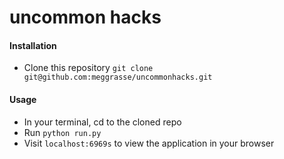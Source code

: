 # uncommon hacks


#### Installation
- Clone this repository ```git clone git@github.com:meggrasse/uncommonhacks.git```

#### Usage 
- In your terminal, cd to the cloned repo
- Run `python run.py`
- Visit `localhost:6969s` to view the application in your browser
